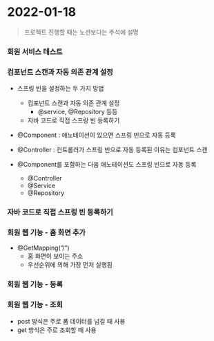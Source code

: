 # 2022-01-18

> 프로젝트 진행할 때는 노션보다는 주석에 설명
> 

### 회원 서비스 테스트

### 컴포넌트 스캔과 자동 의존 관계 설정

- 스프링 빈을 설정하는 두 가지 방법
    - 컴포넌트 스캔과 자동 의존 관계 설정
        - @service, @Repository 등등
    - 자바 코드로 직접 스프링 빈 등록하기

- @Component : 애노테이션이 있으면 스프링 빈으로 자동 등록
- @Controller : 컨트롤러가 스프링 빈으로 자동 등록된 이유는 컴포넌트 스캔
    
    
- @Component를 포함하는 다음 애노테이션도 스프링 빈으로 자동 등록
    - @Controller
    - @Service
    - @Repository
    

### 자바 코드로 직접 스프링 빈 등록하기

### 회원 웹 기능 - 홈 화면 추가

- @GetMapping(”/”)
    - 홈 화면이 보이는 주소
    - 우선순위에 의해 가장 먼저 실행됨

### 회원 웹 기능 - 등록

### 회원 웹 기능 - 조회

- post 방식은 주로 폼 데이터를 넘길 때 사용
- get 방식은 주로 조회할 때 사용

